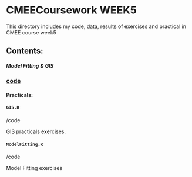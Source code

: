 CMEECoursework WEEK5
==
This directory includes my code, data, results of exercises and practical in CMEE course week5


## Contents:

##### Model Fitting & GIS

### [**code**](https://github.com/ys219/CMEECoursework/tree/master/WEEK5/code)

#### Practicals:

#### `GIS.R`
/code 

GIS practicals exercises.



#### `ModelFitting.R`
/code

Model Fitting exercises

